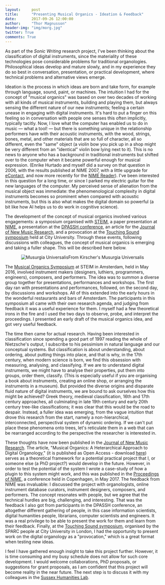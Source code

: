 ```yaml
---
layout:     post
title:      "Presenting Musical Organics - Ideation & Feedback"
date:       2017-09-26 12:00:00
author:     "Thor Magnusson"
header-img: "img/morg.jpg"
twitter: True
comments: True
---
```



As part of the <i>Sonic Writing</i> research project, I've been thinking about the classification of digital instruments, since the materiality of these technologies pose considerable problems for traditional organologies. Philosophical ideas develop and mature slowly, and in my experience they do so best in conversation, presentation, or practical development, where technical problems  and alternative views emerge.

Ideation is the process in which ideas are born and take form, for example through language, sound, paint, or machines. The intuition I had for the concept of "musical organics" was based on over two decades of working with all kinds of musical instruments, building and playing them, but always sensing the different nature of our new instruments; feeling a certain unease in engaging with digital instruments. It's hard to put a finger on this feeling so in conversation with people one senses this often implicitly, typically tacitly. Now, I love what the computer has enabled us to do in music — what a tool! — but there is something unique in the relationship performers have with their acoustic instruments, with the wood, strings, bones, metal, and other materials that are so full of character, all so different, even the "same" object (a violin bow you pick up in a shop might be very different from an "identical" violin bow lying next to it). This is no news to anyone who has a background in traditional instruments but shifted over to the computer when it became powerful enough for musical expression. (Enrike Hurtado and myself did a survey on that question in 2006, with the results published at NIME 2007, with a little upgrade for <a href="http://econtact.ca/10_4/magnusson_hurtado_survey.html"> eContact</a>, and now more recently for the <a href="http://www.springer.com/gb/book/9783319472133">NIME Reader</a>). I've been interested in this question for a long time, or since I parked my electric guitar for the new languages of the computer. My perceived sense of alienation from the musical object was immediate: the phenomenological complexity in digital instruments becomes so prominent when compared with acoustic instruments, but this is also what makes the digital domain so powerful (a bit like how AI helps us to do work in cognitive science). 

The development of the concept of musical organics involved various engagements: a symposium organised with <a href="http://steim.org">STEIM</a>, a paper presentation at <a href="http://www.nime2017.org">NIME</a>, a presentation at the <a href="http://dpassh.org/2017/03/07/papers-and-presentations-announced/">DPASSH conference</a>, an article for the <a href="http://www.tandfonline.com/toc/nnmr20/46/3?nav=tocList">Journal of New Music Research</a>, and a provocation at the <a href="https://www.sparc.london/touch-symposium">Touching Sound symposium</a> held at City University. Through these events, following discussions with colleagues, the concept of musical organics is emerging and taking a fuller shape. This will be described here below.

<p><center><img src="{{ site.baseurl }}/img/musicalorganics.png" alt="Musurgia Universalis"><span class="caption text-muted">From Kirscher's Musurgia Universalis</span></center></p>

The <a href="http://www.sonicwriting.org/steim.html">Musical Organics Symposium</a> at STEIM in Amsterdam, held in May 2016, involved instrument makers (designers, luthiers, programmers, engineers), composers, and performers. The idea was to summon a diverse group together for presentations, performances and workshops. The first day ran with presentations and performances, followed, on the second day, by discussions and workshops. All of this extended into the early hours in the wonderful restaurants and bars of Amsterdam. The participants in this symposium all came with their own research agenda, and judging from feedback it was a useful experience for them. I myself had a few theoretical irons in the fire and I used the two days to observe, probe, and interpret the proceedings. I presented an early draft of the musical organics idea, and got very useful feedback. 

The time then came for actual research. Having been interested in classification since spending a good part of 1997 reading the whole of Nietzsche's output, I subscribe to his pessimism in natural language and our conceptual systems. But classification is about understanding, about ordering, about putting things into place, and that is why, in the 17th century, when modern science is born, we find this obsession with measuring, analysing, and classifying. If we are to understand digital instruments, we might have to analyse their properties, put them into groups, order them, classify. (This is especially useful if you are organising a book about instruments, creating an online shop, or arranging the instruments in a museum). But provided the diverse origins and disparate fluid nature of digital instruments, we are bound to ask ourselves how this might be achieved? Greek theory, medieval classification, 16th and 17th century approaches, all culminating in late 19th century and early 20th century tree-like classifications; it was clear that this would be the road to despair. Instead, a fuller idea was emerging, from the vague intuition that drove this research from the start, namely a non-hierarchical, interconnected, perspectival system of dynamic ordering. If we can't put place these phenomena onto trees, let's reticulate them in a web that can be rearranged according to the perspective the researcher is interested in. 

These thoughts have now been published in the <a href="http://www.tandfonline.com/toc/nnmr20/46/3?nav=tocList">Journal of New Music Research</a>. The article, "Musical Organics: A Heterarchical Approach to Digital Organology," (it is published as Open Access - download <a href="http://www.tandfonline.com/doi/full/10.1080/09298215.2017.1353636"> here</a>) serves as a theoretical framework for a potential practical project that I, or someone else (a PhD project?) would develop in the future. However, in order to test the potential of the system I wrote a case-study of how a plugin to this system might work, and this was published in the <a href="http://ixi-audio.net/thor/Magnusson_NIME2017_MusicalOrganics.pdf">Proceedings of NIME</a>, a conference held in Copenhagen, in May 2017. The feedback from NIME was invaluable: I discussed the project with organologists, online instrument database curators, instrument designers, composers, and performers. The concept resonates with people, but we agree that the technical hurdles are big, challenging, and interesting. That was the feedback I also got from participants in the DPASSH conference, an altogether different gathering of people, in this case information scientists, digital humanities people, librarians, computer scientists and engineers. It was a real privilege to be able to present the work for them and learn from their feedback. Finally, at the <a href="https://www.sparc.london/touch-symposium">Touching Sound symposium</a>, organised by the SPARC people at City University in London, I had the opportunity to present work on the digital organology as a "provocation," which is a great format when testing new ideas. 

I feel I have gathered enough insight to take this project further. However, it is time consuming and my busy schedule does not allow for such core development. I would welcome collaborations, PhD proposals, or suggestions for grant proposals, as I am confident that this project will become reality in the near future. The next step is to discuss it with my colleagues in the <a href="http://www.sussex.ac.uk/shl/">Sussex Humanities Lab</a>.